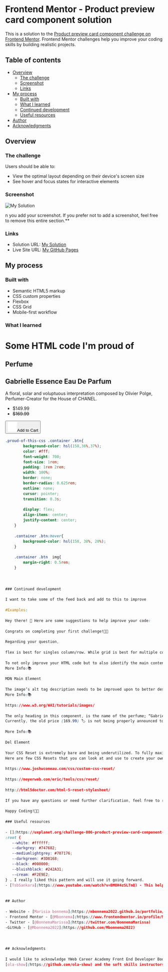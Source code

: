 # Frontend Mentor - Product preview card component solution

This is a solution to the [Product preview card component challenge on Frontend Mentor](https://www.frontendmentor.io/challenges/product-preview-card-component-GO7UmttRfa). Frontend Mentor challenges help you improve your coding skills by building realistic projects. 

## Table of contents

- [Overview](#overview)
  - [The challenge](#the-challenge)
  - [Screenshot](#screenshot)
  - [Links](#links)
- [My process](#my-process)
  - [Built with](#built-with)
  - [What I learned](#what-i-learned)
  - [Continued development](#continued-development)
  - [Useful resources](#useful-resources)
- [Author](#author)
- [Acknowledgments](#acknowledgments)



## Overview

### The challenge

Users should be able to:

- View the optimal layout depending on their device's screen size
- See hover and focus states for interactive elements

### Screenshot

![My Solution](https://hosting.photobucket.com/images/w208/mbonnema37/Perfume_card.png)

n you add your screenshot. If you prefer not to add a screenshot, feel free to remove this entire section.**

### Links

- Solution URL: [My Solution](https://www.frontendmentor.io/solutions/product-preview-card-component-0LVy25u7KR)
- Live Site URL: [My GitHub Pages](https://github.com/Mbonnema2022/Product-Preview-Card-Component)

## My process

### Built with

- Semantic HTML5 markup
- CSS custom properties
- Flexbox
- CSS Grid
- Mobile-first workflow



### What I learned

<h1>Some HTML code I'm proud of</h1>

<article>
  <h2>Perfume</h2>

  <h1>Gabrielle Essence Eau De Parfum</h1>

 <p>A floral, solar and voluptuous interpretation composed by Olivier Polge, 
  Perfumer-Creator for the House of CHANEL.</p> 

<uL>
  <li class="price"> $149.99</li>
  <li><s>$169.99</s></li>
</uL>
 
<button class="btn"><img src="./images/icon-cart.svg" alt="" />Add to Cart</button>


```css
.proud-of-this-css .container .btn{
        background-color: hsl(158,36%,37%);
        color: #fff;
        font-weight: 700;
        font-size: 1rem;
        padding: 1rem 2rem;
        width: 100%;
        border: none;
        border-radius: 0.625rem;
        outline: none;
        cursor: pointer;
        transition: 0.3s;

        display: flex;
        align-items: center;
        justify-content: center;
    }

    .container .btn:hover{
        background-color: hsl(158, 38%, 20%);
    }

    .container .btn  img{
        margin-right: 0.5rem;
    }



### Continued development

I want to take some of the feed back and add to this to improve

#Examples:

Hey there! 👋 Here are some suggestions to help improve your code:

Congrats on completing your first challenge!🎊🎆

Regarding your question,

flex is best for singles column/row. While grid is best for multiple columns/rows. For this challenge, either in would work.

To not only improve your HTML code but to also identify the main content of you page, you will want to wrap your entire component inside the main element.
More Info:📚

MDN Main Element

The image’s alt tag description needs to be improved upon to better describe what it is. You will want to assume that you are describing the image to a someone.
More Info:📚

https://www.w3.org/WAI/tutorials/images/

The only heading in this component, is the name of the perfume; “Gabrielle Essence Eau De Parfum” . The rest of the text should be wrapped in a paragraph element.
Currently, the old price (169.99) 🏷 is not being properly announced to screen readers. To fix this, you are going to wrap the the price in a del element and inside it you will add a span element with an sr-only class that will state something like “The previous price was…” and use CSS to make it only visible to screen readers.

More Info:📚

Del Element

Your CSS Reset is extremely bare and being underutilized. To fully maximize your CSS reset, you want to add more to it.
Here are few CSS Resets that you can look at and use to create your own or just copy and paste one that is already prebuilt.

https://www.joshwcomeau.com/css/custom-css-reset/

https://meyerweb.com/eric/tools/css/reset/

http://html5doctor.com/html-5-reset-stylesheet/

If you have any questions or need further clarification, feel free to reach out to me.

Happy Coding!🎄🎁

### Useful resources

- [](https://uxplanet.org/challenge-006-product-preview-card-component-2de1d66fb4f6) - This is an amazing article which helped me forhow to do this ---> Step 2.3 ➡ Use root: to declare the colours we are using
:root {
   --white: #ffffff;
   --darkgrey: #747682;
   --mediumlightgrey: #707176;
   --darkgreen: #3D8168;
   --black: #000000;
   --bluishblack: #242A31;
   --cream: #F2E9E2;
} . I really liked this pattern and will use it going forward.
- [TsbSankara](https://www.youtube.com/watch?v=BMOH4zSLTnQ) - This helped me finally understand grid. I'd recommend it to anyone still learning this concept.


## Author

- Website - [Marisia bonnema](https://mbonnema2022.github.io/portfolio/)
- Frontend Mentor - [@Mbonnema](https://www.frontendmentor.io/profile/Mbonnema2022)
- Twitter - [@BonnemaMarissa](https://twitter.com/BonnemaMarissa)
-GitHub - [@Mbonnema2022](https://github.com/Mbonnema2022)



## Acknowledgments

I would like to acknowledge YWeb Career Academy Front End Developer Boot camp(https://www.ywcamadison.org/what-were-doing/employment-transit/yweb-career-academy/)for all they taught me in 15 weeks .I neve rthought i could get paid to learn and i am glad i did this program ,Also thank you to my instructor: Ola
[ola-show](https://github.com/ola-show) and the soft skills instructors and case managers Saul cortes(scortes@ywcamadison.org) and aurealia johnson(auralia ajohnson@ywcamadison.org ).If you want to learn coding and front end development contavt your local Ywca and see if they offer a YWeb Career Academy.It s worth it .

